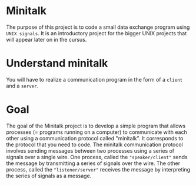 # Minitalk

The purpose of this project is to code a small data exchange program using `UNIX signals`.
It is an introductory project for the bigger UNIX projects that will appear later on in the cursus.

# Understand minitalk
You will have to realize a communication program in the form of a `client` and a `server`.

# Goal


The goal of the Minitalk project is to develop a simple program that allows processes (= programs running on a computer) to communicate with each other using a communication protocol called "minitalk". It corresponds to the protocol that you need to code.
The minitalk communication protocol involves sending messages between two processes using a series of signals over a single wire. 
One process, called the `"speaker/client"` sends the message by transmitting a series of signals over the wire. 
The other process, called the `"listener/server"` receives the message by interpreting the series of signals as a message.
